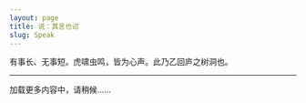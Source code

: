 ```yaml
---
layout: page
title: 说：其言也讱
slug: Speak
---
```

<div class="prelude">
有事长、无事短。虎啸虫鸣，皆为心声。此乃乙回庐之树洞也。
</div>
<hr/>
<div class="sayings">
<div class="load">
</div>
</div>
<a id="next">加载更多内容中，请稍候……</a>

<script type="text/javascript" src="/public/js/jquery.min.js"></script>
<script type="text/javascript" src="/public/js/whyhow.js"></script>
<script>
    var urls=new Array();
    {% for post in site.categories['说']  %}
    {% if post.url %}
    urls[urls.length]="{{ post.url }}";
    {% endif %}
    {% endfor %}
    var index = 0;
    if(urls.length>0){
       $('#next').attr('href',urls[0]);
   }else{
       $('#next').html('未发现更多内容');
   }

   fetchingContent = false;    
   window.onscroll = handleSaying;
   $(document).ready(function(){
    handleSaying();
   });</script>


